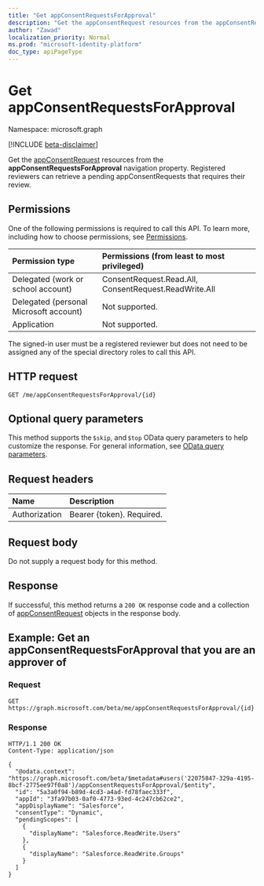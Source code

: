 ```yaml
---
title: "Get appConsentRequestsForApproval"
description: "Get the appConsentRequest resources from the appConsentRequestsForApproval navigation property."
author: "Zawad"
localization_priority: Normal
ms.prod: "microsoft-identity-platform"
doc_type: apiPageType
---
```


# Get appConsentRequestsForApproval
Namespace: microsoft.graph

[!INCLUDE [beta-disclaimer](../../includes/beta-disclaimer.md)]

Get the [appConsentRequest](../resources/appconsentrequest.md) resources from the **appConsentRequestsForApproval** navigation property. Registered reviewers can retrieve a pending appConsentRequests that requires their review. 

## Permissions
One of the following permissions is required to call this API. To learn more, including how to choose permissions, see [Permissions](/graph/permissions-reference).

|Permission type|Permissions (from least to most privileged)|
|:---|:---|
|Delegated (work or school account)|ConsentRequest.Read.All, ConsentRequest.ReadWrite.All |
|Delegated (personal Microsoft account)|Not supported. |
|Application|Not supported. |

The signed-in user must be a registered reviewer but does not need to be assigned any of the special directory roles to call this API.

## HTTP request

<!-- {
  "blockType": "ignored"
}
-->
``` http
GET /me/appConsentRequestsForApproval/{id}
```

## Optional query parameters
This method supports the `$skip`, and `$top` OData query parameters to help customize the response. For general information, see [OData query parameters](/graph/query-parameters).

## Request headers
|Name|Description|
|:---|:---|
|Authorization|Bearer {token}. Required.|

## Request body
Do not supply a request body for this method.

## Response

If successful, this method returns a `200 OK` response code and a collection of [appConsentRequest](../resources/appconsentrequest.md) objects in the response body.

## Example: Get an appConsentRequestsForApproval that you are an approver of

### Request
<!-- {
  "blockType": "request",
  "name": "get_appconsentrequestforapproval"
}
-->
``` http
GET https://graph.microsoft.com/beta/me/appConsentRequestsForApproval/{id}
```


### Response
<!-- {
  "blockType": "response",
  "truncated": true,
  "@odata.type": "microsoft.graph.appConsentRequest"
}
-->
``` http
HTTP/1.1 200 OK
Content-Type: application/json

{
  "@odata.context": "https://graph.microsoft.com/beta/$metadata#users('22075847-329a-4195-8bcf-2775ee97f0a8')/appConsentRequestsForApproval/$entity",
  "id": "5a3a0f94-b89d-4cd3-a4ad-fd78faec333f",
  "appId": "3fa97b03-0af0-4773-93ed-4c247cb62ce2",
  "appDisplayName": "Salesforce",
  "consentType": "Dynamic",
  "pendingScopes": [
    {
      "displayName": "Salesforce.ReadWrite.Users"
    },
    {
      "displayName": "Salesforce.ReadWrite.Groups"
    }
  ]
}
```
